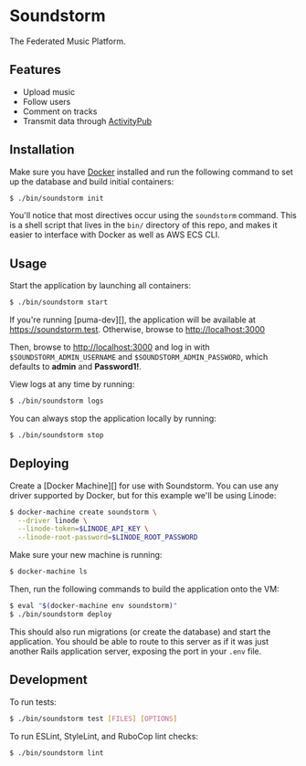 # Soundstorm

The Federated Music Platform.

## Features

* Upload music
* Follow users
* Comment on tracks
* Transmit data through [ActivityPub][]

## Installation

Make sure you have [Docker][] installed and run the following command to
set up the database and build initial containers:

```bash
$ ./bin/soundstorm init
```

You'll notice that most directives occur using the `soundstorm` command.
This is a shell script that lives in the `bin/` directory of this repo,
and makes it easier to interface with Docker as well as AWS ECS CLI.

## Usage

Start the application by launching all containers:

```bash
$ ./bin/soundstorm start
```

If you're running [puma-dev][], the application will be available at
<https://soundstorm.test>. Otherwise, browse to <http://localhost:3000>

Then, browse to <http://localhost:3000> and log in with
`$SOUNDSTORM_ADMIN_USERNAME` and `$SOUNDSTORM_ADMIN_PASSWORD`, which
defaults to **admin** and **Password1!**.

View logs at any time by running:

```bash
$ ./bin/soundstorm logs
```

You can always stop the application locally by running:

```bash
$ ./bin/soundstorm stop
```

## Deploying

Create a [Docker Machine][] for use with Soundstorm. You can use any
driver supported by Docker, but for this example we'll be using Linode:

```bash
$ docker-machine create soundstorm \
  --driver linode \
  --linode-token=$LINODE_API_KEY \
  --linode-root-password=$LINODE_ROOT_PASSWORD
```

Make sure your new machine is running:

```bash
$ docker-machine ls
```

Then, run the following commands to build the application onto the VM:

```bash
$ eval "$(docker-machine env soundstorm)"
$ ./bin/soundstorm deploy
```

This should also run migrations (or create the database) and start the
application. You should be able to route to this server as if it was
just another Rails application server, exposing the port in your `.env`
file.

## Development

To run tests:

```bash
$ ./bin/soundstorm test [FILES] [OPTIONS]
```

To run ESLint, StyleLint, and RuboCop lint checks:

```bash
$ ./bin/soundstorm lint
```

[ActivityPub]: https://www.w3.org/TR/activitypub/
[Docker]: https://www.docker.com/
